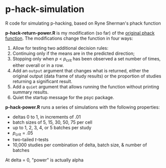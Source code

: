 # p-hack-simulation
R code for simulating p-hacking, based on Ryne Sherman's phack function

**p-hack-return-power.R** is my modification (so far) of the [original phack function](http://rynesherman.com/phack.r). The modifications change the 
function in four ways:

1. Allow for testing two additional decision rules: 
  1. Continuing only if the means are in the predicted direction;
  2. Stopping only when *p* < *p*<sub>crit</sub> has been observed a set number of times, either overall or in a row.
2. Add an `output` argument that changes what is returned, either the original output (data frame of study results) or the proportion of studies returning a significant result.
3. Add a `quiet` argument that allows running the function without printing summary results.
4. Quiet the startup message for the psyc package.

  
**p-hack-power.R** runs a series of simulations with the following properties:
* deltas 0 to 1, in increments of .01
* batch sizes of 5, 15, 30, 50, 75 per cell
* up to 1, 2, 3, 4, or 5 batches per study
* *p*<sub>crit</sub> = .05
* two-tailed *t*-tests
* 10,000 studies per combination of delta, batch size, & number of batches

At delta = 0, "power" is actually alpha